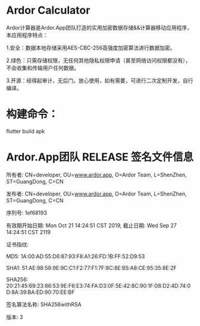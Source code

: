# Ardor Calculator
Ardor计算器是Ardor.App团队打造的实用加密数据存储&&计算器移动应用程序，本应用程序特点：

1.安全：数据本地存储采用AES-CBC-256高强度加密算法进行数据加密。

2.绿色：只需存储权限，无任何其他隐私权限申请（甚至网络访问权限都没有），不会收集和传输用户任何数据。

3.开源：经得起审计，无后门，放心使用，如有需要，可进行二次定制开发，自行编译。

# 构建命令：
flutter build apk

# Ardor.App团队 RELEASE 签名文件信息
所有者: CN=developer, OU=www.ardor.app, O=Ardor Team, L=ShenZhen, ST=GuangDong, C=CN

发布者: CN=developer, OU=www.ardor.app, O=Ardor Team, L=ShenZhen, ST=GuangDong, C=CN

序列号: 1ef68193

有效期开始日期: Mon Oct 21 14:24:51 CST 2019, 截止日期: Wed Sep 27 14:24:51 CST 2119

证书指纹:

MD5: 1A:00:AD:55:D6:87:93:F8:A1:26:FD:1B:FF:52:D9:53

SHA1: 51:AE:98:58:9E:9C:C1:F2:77:F1:7F:8C:8E:B5:A8:CE:95:35:8E:2F

SHA256: 20:21:45:69:23:86:53:9E:F6:E3:74:FA:D3:0F:5E:42:8C:90:1F:08:D2:4D:74:0D:8A:39:BA:ED:90:70:EE:BF

签名算法名称: SHA256withRSA

版本: 3